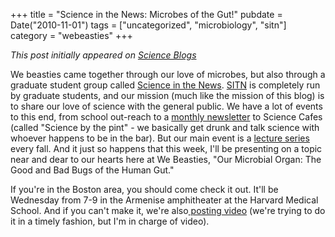 +++
title = "Science in the News: Microbes of the Gut!"
pubdate = Date("2010-11-01")
tags = ["uncategorized", "microbiology", "sitn"]
category = "webeasties"
+++

_This post initially appeared on [Science Blogs](http://scienceblogs.com/webeasties)_

We beasties came together through our love of microbes, but also through a graduate student group called [Science in the News](sitn.hms.harvard.edu). [SITN](/tag/sitn) is completely run by graduate students, and our mission (much like the mission of this blog) is to share our love of science with the general public. We have a lot of events to this end, from school out-reach to a [monthly newsletter](https://sitn.hms.harvard.edu/sitn-flash/) to Science Cafes (called "Science by the pint" - we basically get drunk and talk science with whoever happens to be in the bar). But our main event is a [lecture series](https://sitn.hms.harvard.edu/sitn-seminars/) every fall. 
And it just so happens that this week, I'll be presenting on a topic near and dear to our hearts here at We Beasties, "Our Microbial Organ: The Good and Bad Bugs of the Human Gut."

If you're in the Boston area, you should come check it out. It'll be Wednesday from 7-9 in the Armenise amphitheater at the Harvard Medical School. And if you can't make it, we're also[ posting video](https://sitn.hms.harvard.edu/seminar-archive-2010/) (we're trying to do it in a timely fashion, but I'm in charge of video). 

      
  
